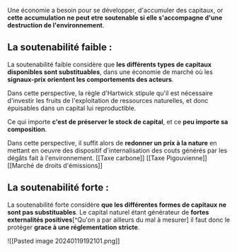 Une économie a besoin pour se développer, d'accumuler des capitaux, or **cette accumulation ne peut etre soutenable si elle s'accompagne d'une destruction de l'environnement**.

## La soutenabilité faible :
La soutenabilité faible considère que **les différents types de capitaux disponibles sont substituables**, dans une économie de marché où les **signaux-prix orientent les comportements des acteurs**.

Dans cette perspective, la règle d'Hartwick stipule qu'il est nécessaire d'investir les fruits de l'exploitation de ressources naturelles, et donc épuisables dans un capital lui reproductible.

Ce qui importe **c'est de préserver le stock de capital**, et ce **peu importe sa composition**.

Dans cette perspective, il suffit alors de **redonner un prix à la nature** en mettant en oeuvre des dispositif d'internalisation des couts générés par les dégâts fait à l'environnement.
[[Taxe carbone]]
[[Taxe Pigouvienne]]
[[Marché de droits d'émissions]]


## La soutenabilité forte :

La soutenabilité forte considère **que les différentes formes de capitaux ne sont pas substituables**. Le capital naturel étant générateur de **fortes externalités positives**[^Qu'on a par ailleurs du mal à mesurer] il faut donc le protéger **grace à une réglementation stricte**.

![[Pasted image 20240119192101.png]]